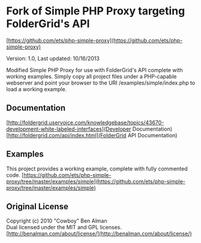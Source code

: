 # Fork of Simple PHP Proxy targeting FolderGrid's API #
[https://github.com/ets/php-simple-proxy](https://github.com/ets/php-simple-proxy)

Version: 1.0, Last updated: 10/16/2013

Modified Simple PHP Proxy for use with FolderGrid's API complete with working examples.
Simply copy all project files under a PHP-capable webserver and point your browser to the URI /examples/simple/index.php to load a working example.


## Documentation ##
[http://foldergrid.uservoice.com/knowledgebase/topics/43670-development-white-labeled-interfaces](Developer Documentation)
[http://foldergrid.com/api/index.html](FolderGrid API Documentation)


## Examples ##
This project provides a working example, complete with fully commented code.
[https://github.com/ets/php-simple-proxy/tree/master/examples/simple](https://github.com/ets/php-simple-proxy/tree/master/examples/simple)  


## Original License ##
Copyright (c) 2010 "Cowboy" Ben Alman  
Dual licensed under the MIT and GPL licenses.  
[http://benalman.com/about/license/](http://benalman.com/about/license/)
